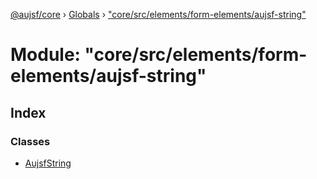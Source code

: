 [@aujsf/core](../README.md) › [Globals](../globals.md) › ["core/src/elements/form-elements/aujsf-string"](_core_src_elements_form_elements_aujsf_string_.md)

# Module: "core/src/elements/form-elements/aujsf-string"

## Index

### Classes

* [AujsfString](../classes/_core_src_elements_form_elements_aujsf_string_.aujsfstring.md)
